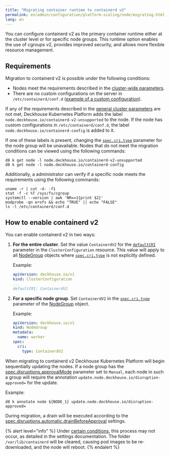 ```yaml
---
title: "Migrating container runtime to containerd v2"
permalink: en/admin/configuration/platform-scaling/node/migrating.html
lang: en
---
```


You can configure containerd v2 as the primary container runtime either at the cluster level or for specific node groups. This runtime option enables the use of cgroups v2, provides improved security, and allows more flexible resource management.

## Requirements

Migration to containerd v2 is possible under the following conditions:

- Nodes meet the requirements described in the [cluster-wide parameters](../../../../installing/configuration.html#clusterconfiguration-defaultcri).
- There are no custom configurations on the server in `/etc/containerd/conf.d` ([example of a custom configuration](/modules/node-manager/faq.html#how-to-use-containerd-with-nvidia-gpu-support)).

If any of the requirements described in the [general cluster parameters](../../../../installing/configuration.html#clusterconfiguration-defaultcri) are not met, Deckhouse Kubernetes Platform adds the label `node.deckhouse.io/containerd-v2-unsupported` to the node. If the node has custom configurations in `/etc/containerd/conf.d`, the label `node.deckhouse.io/containerd-config` is added to it.

If one of these labels is present, changing the [`spec.cri.type`](/modules/node-manager/cr.html#nodegroup-v1-spec-cri-type) parameter for the node group will be unavailable. Nodes that do not meet the migration conditions can be viewed using the following commands:

```shell
d8 k get node -l node.deckhouse.io/containerd-v2-unsupported
d8 k get node -l node.deckhouse.io/containerd-config
```

Additionally, a administrator can verify if a specific node meets the requirements using the following commands:

```shell
uname -r | cut -d- -f1
stat -f -c %T /sys/fs/cgroup
systemctl --version | awk 'NR==1{print $2}'
modprobe -qn erofs && echo "TRUE" || echo "FALSE"
ls -l /etc/containerd/conf.d
```

## How to enable containerd v2

You can enable containerd v2 in two ways:

1. **For the entire cluster**. Set the value `ContainerdV2` for the [`defaultCRI`](../../../../installing/configuration.html#clusterconfiguration-defaultcri) parameter in the `ClusterConfiguration` resource. This value will apply to all [NodeGroup](/modules/node-manager/cr.html#nodegroup) objects where [`spec.cri.type`](/modules/node-manager/cr.html#nodegroup-v1-spec-cri-type) is not explicitly defined.

   Example:

   ```yaml
   apiVersion: deckhouse.io/v1
   kind: ClusterConfiguration
   ...
   defaultCRI: ContainerdV2
   ```

1. **For a specific node group**. Set `ContainerdV2` in the [`spec.cri.type`](/modules/node-manager/cr.html#nodegroup-v1-spec-cri-type) parameter of the [NodeGroup](/modules/node-manager/cr.html#nodegroup) object.

   Example:

   ```yaml
   apiVersion: deckhouse.io/v1
   kind: NodeGroup
   metadata:
     name: worker
   spec:
     cri:
       type: ContainerdV2
   ```

When migrating to containerd v2 Deckhouse Kubernetes Platform will begin sequentially updating the nodes. If a node group has the [spec.disruptions.approvalMode](/modules/node-manager/cr.html#nodegroup-v1-spec-disruptions-approvalmode) parameter set to `Manual`, each node in such a group will require the annotation `update.node.deckhouse.io/disruption-approved=` for the update.

Example:

```shell
d8 k annotate node ${NODE_1} update.node.deckhouse.io/disruption-approved=
```

During migration, a drain will be executed according to the [spec.disruptions.automatic.drainBeforeApproval](/modules/node-manager/cr.html#nodegroup-v1-spec-disruptions-automatic-drainbeforeapproval) settings.

{% alert level="info" %}
Under [certain conditions](/modules/node-manager/cr.html#nodegroup-v1-spec-disruptions-automatic-drainbeforeapproval), this process may not occur, as detailed in the settings documentation. The folder `/var/lib/containerd` will be cleared, causing pod images to be re-downloaded, and the node will reboot.
{% endalert %}
